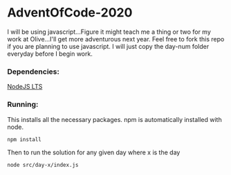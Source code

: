 # AdventOfCode-2020

I will be using javascript...Figure it might teach me a thing or two for my work at Olive...I'll get more adventurous next year. Feel free to fork this repo if you are planning to use javascript. I will just copy the day-num folder everyday before I begin work.

### Dependencies:
[NodeJS LTS](https://nodejs.org/en/download)

### Running:

This installs all the necessary packages. npm is automatically installed with node.

```bash
npm install
```

Then to run the solution for any given day where x is the day

```bash
node src/day-x/index.js
```
